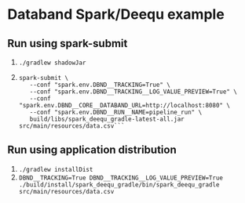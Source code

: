 # Databand Spark/Deequ example

## Run using spark-submit

1. `./gradlew shadowJar`
2. ```
   spark-submit \
      --conf "spark.env.DBND__TRACKING=True" \
      --conf "spark.env.DBND__TRACKING__LOG_VALUE_PREVIEW=True" \
      --conf "spark.env.DBND__CORE__DATABAND_URL=http://localhost:8080" \
      --conf "spark.env.DBND__RUN__NAME=pipeline_run" \
      build/libs/spark_deequ_gradle-latest-all.jar src/main/resources/data.csv```

## Run using application distribution

1. `./gradlew installDist`
2. `DBND__TRACKING=True DBND__TRACKING__LOG_VALUE_PREVIEW=True ./build/install/spark_deequ_gradle/bin/spark_deequ_gradle src/main/resources/data.csv`
